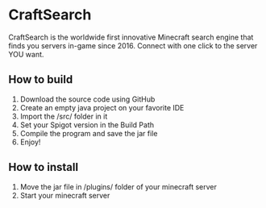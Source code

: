 # CraftSearch
CraftSearch is the worldwide first innovative Minecraft search engine that finds you servers in-game since 2016. Connect with one click to the server YOU want.

## How to build
1. Download the source code using GitHub
2. Create an empty java project on your favorite IDE
3. Import the /src/ folder in it
4. Set your Spigot version in the Build Path
5. Compile the program and save the jar file
6. Enjoy!

## How to install
1. Move the jar file in /plugins/ folder of your minecraft server
2. Start your minecraft server
